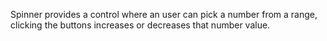 Spinner provides a control where an user can pick a number from a range, clicking the buttons increases or decreases that number value.
